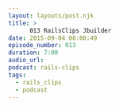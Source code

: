 ```yaml
---
layout: layouts/post.njk
title: >
      013 RailsClips Jbuilder
date: 2015-09-04 08:00:49
episode_number: 013
duration: 7:00
audio_url: 
podcast: rails-clips
tags: 
  - rails_clips
  - podcast
---
```



